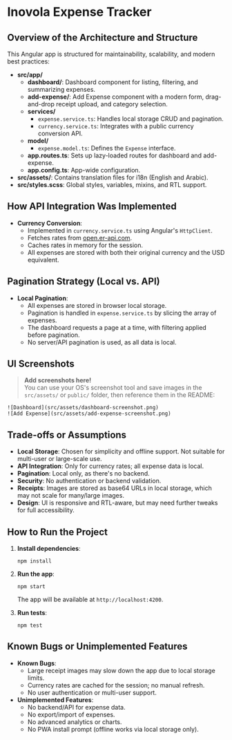 # Inovola Expense Tracker

## Overview of the Architecture and Structure

This Angular app is structured for maintainability, scalability, and modern best practices:

- **src/app/**
  - **dashboard/**: Dashboard component for listing, filtering, and summarizing expenses.
  - **add-expense/**: Add Expense component with a modern form, drag-and-drop receipt upload, and category selection.
  - **services/**
    - `expense.service.ts`: Handles local storage CRUD and pagination.
    - `currency.service.ts`: Integrates with a public currency conversion API.
  - **model/**
    - `expense.model.ts`: Defines the `Expense` interface.
  - **app.routes.ts**: Sets up lazy-loaded routes for dashboard and add-expense.
  - **app.config.ts**: App-wide configuration.
- **src/assets/**: Contains translation files for i18n (English and Arabic).
- **src/styles.scss**: Global styles, variables, mixins, and RTL support.

## How API Integration Was Implemented

- **Currency Conversion**:  
  - Implemented in `currency.service.ts` using Angular's `HttpClient`.
  - Fetches rates from [open.er-api.com](https://open.er-api.com/v6/latest/USD).
  - Caches rates in memory for the session.
  - All expenses are stored with both their original currency and the USD equivalent.

## Pagination Strategy (Local vs. API)

- **Local Pagination**:  
  - All expenses are stored in browser local storage.
  - Pagination is handled in `expense.service.ts` by slicing the array of expenses.
  - The dashboard requests a page at a time, with filtering applied before pagination.
  - No server/API pagination is used, as all data is local.

## UI Screenshots

> **Add screenshots here!**  
> You can use your OS's screenshot tool and save images in the `src/assets/` or `public/` folder, then reference them in the README:

```
![Dashboard](src/assets/dashboard-screenshot.png)
![Add Expense](src/assets/add-expense-screenshot.png)
```

## Trade-offs or Assumptions

- **Local Storage**: Chosen for simplicity and offline support. Not suitable for multi-user or large-scale use.
- **API Integration**: Only for currency rates; all expense data is local.
- **Pagination**: Local only, as there's no backend.
- **Security**: No authentication or backend validation.
- **Receipts**: Images are stored as base64 URLs in local storage, which may not scale for many/large images.
- **Design**: UI is responsive and RTL-aware, but may need further tweaks for full accessibility.

## How to Run the Project

1. **Install dependencies**:
   ```
   npm install
   ```
2. **Run the app**:
   ```
   npm start
   ```
   The app will be available at `http://localhost:4200`.

3. **Run tests**:
   ```
   npm test
   ```

## Known Bugs or Unimplemented Features

- **Known Bugs**:
  - Large receipt images may slow down the app due to local storage limits.
  - Currency rates are cached for the session; no manual refresh.
  - No user authentication or multi-user support.
- **Unimplemented Features**:
  - No backend/API for expense data.
  - No export/import of expenses.
  - No advanced analytics or charts.
  - No PWA install prompt (offline works via local storage only).
